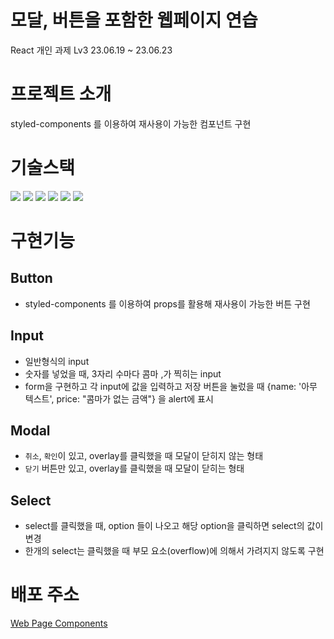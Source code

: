 # 모달, 버튼을 포함한 웹페이지 연습
React 개인 과제 Lv3 23.06.19 ~ 23.06.23

# 프로젝트 소개
styled-components 를 이용하여 재사용이 가능한 컴포넌트 구현

# 기술스택
<img src="https://img.shields.io/badge/html5-E34F26?style=for-the-badge&logo=html5&logoColor=white"> <img src="https://img.shields.io/badge/css-1572B6?style=for-the-badge&logo=css3&logoColor=white"> <img src="https://img.shields.io/badge/javascript-F7DF1E?style=for-the-badge&logo=javascript&logoColor=black"> <img src="https://img.shields.io/badge/react-61DAFB?style=for-the-badge&logo=react&logoColor=black"> <img src="https://img.shields.io/badge/github-181717?style=for-the-badge&logo=github&logoColor=white"> <img src="https://img.shields.io/badge/git-F05032?style=for-the-badge&logo=git&logoColor=white">

# 구현기능
  ## Button
  - styled-components 를 이용하여 props를 활용해 재사용이 가능한 버튼 구현

  ## Input 
  - 일반형식의 input
  - 숫자를 넣었을 때, 3자리 수마다 콤마 ,가 찍히는 input
  - form을 구현하고 각 input에 값을 입력하고 저장 버튼을 눌렀을 때 {name: '아무 텍스트', price: "콤마가 없는 금액"} 을 alert에 표시
     
  ## Modal
  - `취소`, `확인`이 있고, overlay를 클릭했을 때 모달이 닫히지 않는 형태
  - `닫기` 버튼만 있고, overlay를 클릭했을 때 모달이 닫히는 형태

  ## Select
  - select를 클릭했을 때, option 들이 나오고 해당 option을 클릭하면 select의 값이 변경
  - 한개의 select는 클릭했을 때 부모 요소(overflow)에 의해서 가려지지 않도록 구현

# 배포 주소

[Web Page Components]([webpage-prac-react.vercel.app](https://webpage-prac-react.vercel.app/)https://webpage-prac-react.vercel.app/)
